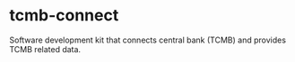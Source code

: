 # tcmb-connect
Software development kit that connects central bank (TCMB) and provides TCMB related data. 
